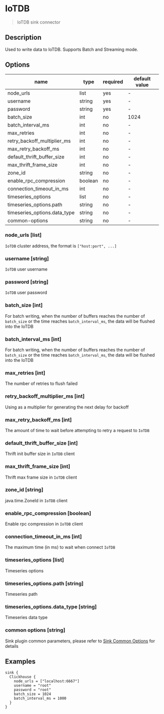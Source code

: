 # IoTDB

> IoTDB sink connector

## Description

Used to write data to IoTDB. Supports Batch and Streaming mode.

## Options

| name                          | type              | required | default value |
|-------------------------------|-------------------|----------|---------------|
| node_urls                     | list              | yes      | -             |
| username                      | string            | yes      | -             |
| password                      | string            | yes      | -             |
| batch_size                    | int               | no       | 1024          |
| batch_interval_ms             | int               | no       | -             |
| max_retries                   | int               | no       | -             |
| retry_backoff_multiplier_ms   | int               | no       | -             |
| max_retry_backoff_ms          | int               | no       | -             |
| default_thrift_buffer_size    | int               | no       | -             |
| max_thrift_frame_size         | int               | no       | -             |
| zone_id                       | string            | no       | -             |
| enable_rpc_compression        | boolean           | no       | -             |
| connection_timeout_in_ms      | int               | no       | -             |
| timeseries_options            | list              | no       | -             |
| timeseries_options.path       | string            | no       | -             |
| timeseries_options.data_type  | string            | no       | -             |
| common-options                | string            | no       | -             |

### node_urls [list]

`IoTDB` cluster address, the format is `["host:port", ...]`

### username [string]

`IoTDB` user username

### password [string]

`IoTDB` user password

### batch_size [int]

For batch writing, when the number of buffers reaches the number of `batch_size` or the time reaches `batch_interval_ms`, the data will be flushed into the IoTDB

### batch_interval_ms [int]

For batch writing, when the number of buffers reaches the number of `batch_size` or the time reaches `batch_interval_ms`, the data will be flushed into the IoTDB

### max_retries [int]

The number of retries to flush failed

### retry_backoff_multiplier_ms [int]

Using as a multiplier for generating the next delay for backoff

### max_retry_backoff_ms [int]

The amount of time to wait before attempting to retry a request to `IoTDB`

### default_thrift_buffer_size [int]

Thrift init buffer size in `IoTDB` client

### max_thrift_frame_size [int]

Thrift max frame size in `IoTDB` client

### zone_id [string]

java.time.ZoneId in `IoTDB` client

### enable_rpc_compression [boolean]

Enable rpc compression in `IoTDB` client

### connection_timeout_in_ms [int]

The maximum time (in ms) to wait when connect `IoTDB`

### timeseries_options [list]

Timeseries options

### timeseries_options.path [string]

Timeseries path

### timeseries_options.data_type [string]

Timeseries data type

### common options [string]

Sink plugin common parameters, please refer to [Sink Common Options](common-options.md) for details

## Examples

```hocon
sink {
  Clickhouse {
    node_urls = ["localhost:6667"]
    username = "root"
    password = "root"
    batch_size = 1024
    batch_interval_ms = 1000
  }
}
```